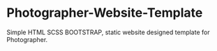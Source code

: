 # Photographer-Website-Template
Simple HTML SCSS BOOTSTRAP, static website designed template for Photographer.
